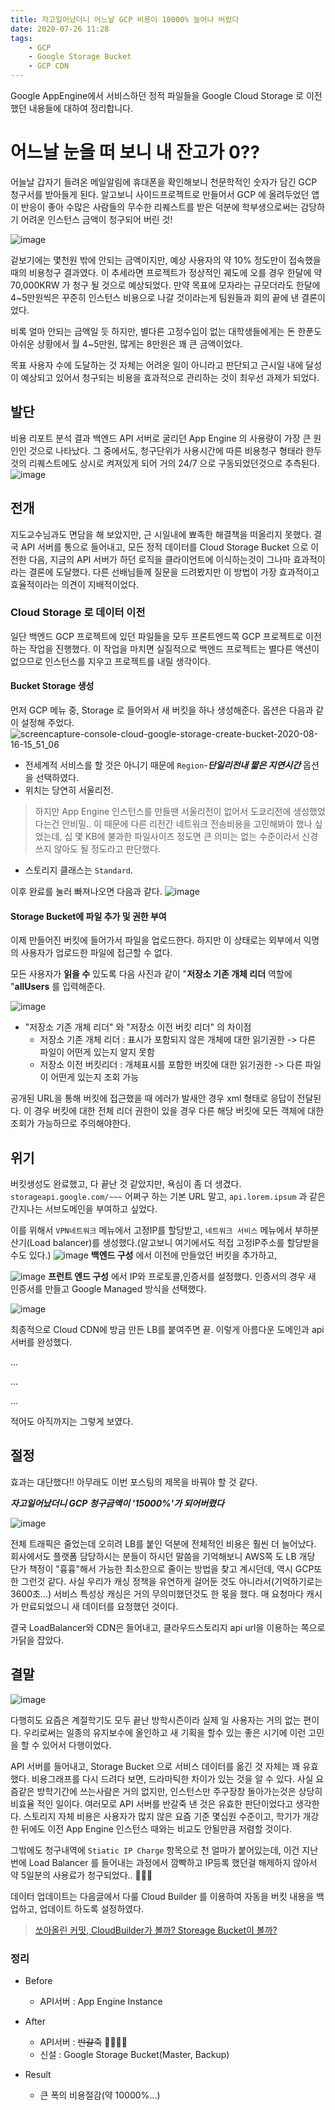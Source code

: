 ```yaml
---
title: 자고일어났더니 어느날 GCP 비용이 10000% 늘어나 버렸다
date: 2020-07-26 11:28
tags: 
    - GCP
    - Google Storage Bucket
    - GCP CDN
---
```

Google AppEngine에서 서비스하던 정적 파일들을 Google Cloud Storage 로 이전했던 내용들에 대하여 정리합니다.
<!-- excerpt -->

# 어느날 눈을 떠 보니 내 잔고가 0??
어늘날 갑자기 들려온 메일알림에 휴대폰을 확인해보니 천문학적인 숫자가 담긴 GCP 청구서를 받아들게 된다.
알고보니 사이드프로젝트로 만들어서 GCP 에 올려두었던 앱이 반응이 좋아 수많은 사람들의 무수한 리퀘스트를 받은 덕분에 학부생으로써는 감당하기 어려운 인스턴스 금액이 청구되어 버린 것!

![image](https://user-images.githubusercontent.com/29659112/90328293-372e5480-dfd6-11ea-8dbb-62136270f76a.png)

겉보기에는 몇천원 밖에 안되는 금액이지만, 예상 사용자의 약 10% 정도만이 접속했을때의 비용청구 결과였다. 이 추세라면 프로젝트가 정상적인 궤도에 오를 경우 한달에 약 70,000KRW 가 청구 될 것으로 예상되었다.
만약 목표에 모자라는 규모더라도 한달에 4~5만원씩은 꾸준히 인스턴스 비용으로 나갈 것이라는게 팀원들과 회의 끝에 낸 결론이었다.

비록 얼마 안되는 금액일 듯 하지만, 별다른 고정수입이 없는 대학생들에게는 돈 한푼도 아쉬운 상황에서 월 4~5만원, 많게는 8만원은 꽤 큰 금액이었다.

목표 사용자 수에 도달하는 것 자체는 어려운 일이 아니라고 판단되고 근시일 내에 달성이 예상되고 있어서 청구되는 비용을 효과적으로 관리하는 것이 최우선 과제가 되었다.

## 발단
비용 리포트 분석 결과 백엔드 API 서버로 굴리던 App Engine 의 사용량이 가장 큰 원인인 것으로 나타났다. 그 중에서도, 청구단위가 사용시간에 따른 비용청구 형태라 한두것의 리퀘스트에도 상시로 켜져있게 되어 거의 24/7 으로 구동되었던것으로 추측된다.
![image](https://user-images.githubusercontent.com/29659112/90328362-cf2c3e00-dfd6-11ea-84c9-063bcbf15d25.png)

## 전개
지도교수님과도 면담을 해 보았지만, 근 시일내에 뾰족한 해결책을 떠올리지 못했다. 결국 API 서버를 통으로 들어내고, 모든 정적 데이터를 Cloud Storage Bucket 으로 이전한 다음, 지금의 API 서버가 하던 로직을 클라이언트에 이식하는것이 그나마 효과적이라는 결론에 도달했다. 다른 선배님들께 질문을 드려봤지만 이 방법이 가장 효과적이고 효율적이라는 의견이 지배적이었다.

### Cloud Storage 로 데이터 이전
일단 백엔드 GCP 프로젝트에 있던 파일들을 모두 프론트엔드쪽 GCP 프로젝트로 이전하는 작업을 진행했다. 이 작업을 마치면 실질적으로 백엔드 프로젝트는 별다른 액션이 없으므로 인스턴스를 지우고 프로젝트를 내릴 생각이다.

#### Bucket Storage 생성
먼저 GCP 메뉴 중, Storage 로 들어와서 새 버킷을 하나 생성해준다.
옵션은 다음과 같이 설정해 주었다.
![screencapture-console-cloud-google-storage-create-bucket-2020-08-16-15_51_06](https://user-images.githubusercontent.com/29659112/90328718-8de95d80-dfd9-11ea-9ba6-5acce4c0a178.png)

* 전세계적 서비스를 할 것은 아니기 때문에 `Region`-***단일리전내 짧은 지연시간*** 옵션을 선택하였다.
* 위치는 당연히 서울리전.
> 하지만 App Engine 인스턴스를 만들땐 서울리전이 없어서 도쿄리전에 생성했었다는건 안비밀.. 이 때문에 다른 리전간 네트워크 전송비용을 고민해봐야 했나 싶었는데, 십 몇 KB에 불과한 파일사이즈 정도면 큰 의미는 없는 수준이라서 신경쓰지 않아도 될 정도라고 판단했다.
* 스토리지 클래스는 `Standard`.

이후 완료를 눌러 빠져나오면 다음과 같다.
![image](https://user-images.githubusercontent.com/29659112/90328539-0f3ff080-dfd8-11ea-9a90-3b981e3ec41b.png)

#### Storage Bucket에 파일 추가 및 권한 부여
이제 만들어진 버킷에 들어가서 파일을 업로드한다. 하지만 이 상태로는 외부에서 익명의 사용자가 업로드한 파일에 접근할 수 없다.

모든 사용자가 **읽을 수** 있도록 다음 사진과 같이 "**저장소 기존 개체 리더** 역할에 "**allUsers** 를 입력해준다.

![image](https://user-images.githubusercontent.com/29659112/90328787-22ec5680-dfda-11ea-980e-77ee79012fcb.png)
* "저장소 기존 개체 리더" 와 "저장소 이전 버킷 리더" 의 차이점
    * 저장소 기존 개체 리더 : 표시가 포함되지 않은 개체에 대한 읽기권한 -> 다른 파일이 어떤게 있는지 알지 못함
    * 저장소 이전 버킷리더 : 개체표시를 포함한 버킷에 대한 읽기권한 ->
    다른 파일이 어떤게 있는지 조회 가능

공개된 URL을 통해 버킷에 접근했을 때 에러가 발새안 경우 xml 형태로 응답이 전달된다. 이 경우 버킷에 대한 전체 리더 권한이 있을 경우 다른 해당 버킷에 모든 객체에 대한 조회가 가능하므로 주의해야한다.
    
## 위기
버킷생성도 완료했고, 다 끝난 것 같았지만, 욕심이 좀 더 생겼다.
`storageapi.google.com/~~~` 어쩌구 하는 기본 URL 말고, `api.lorem.ipsum` 과 같은 간지나는 서브도메인을 부여하고 싶었다.

이를 위해서 `VPN네트워크` 메뉴에서 고정IP를 할당받고, `네트워크 서비스` 메뉴에서 부하분산기(Load balancer)를 생성했다.(알고보니 여기에서도 적접 고정IP주소를 할당받을 수도 있다.)
![image](https://user-images.githubusercontent.com/29659112/90329370-39e17780-dfdf-11ea-9f27-5bc3f626485c.png)
**백엔드 구성** 에서 이전에 만들었던 버킷을 추가하고, 

![image](https://user-images.githubusercontent.com/29659112/90329384-567daf80-dfdf-11ea-9083-3a3727e3317a.png)
**프런트 엔드 구성** 에서 IP와 프로토콜,인증서를 설정했다. 인증서의 경우 새 인증서를 만들고 Google Managed 방식을 선택했다.

![image](https://user-images.githubusercontent.com/29659112/90329656-baa17300-dfe1-11ea-978c-4d3a9d02901c.png)

최종적으로 Cloud CDN에 방금 만든 LB를 붙여주면 끝.
이렇게 아름다운 도메인과 api 서버를 완성했다.

...

...

...

적어도 아직까지는 그렇게 보였다.

## 절정
효과는 대단했다!!
아무래도 이번 포스팅의 제목을 바꿔야 할 것 같다.

***자고일어났더니 GCP 청구금액이 '15000%'가 되어버렸다***

![image](https://user-images.githubusercontent.com/29659112/90329743-44e9d700-dfe2-11ea-9658-079d07b9287f.png)

전체 트래픽은 줄었는데 오히려 LB를 붙인 덕분에 전체적인 비용은 훨씬 더 늘어났다.
회사에서도 플랫폼 담당하시는 분들이 하시던 말씀을 기억해보니 AWS쪽 도 LB 개당 단가 책정이 "흉흉"해서 가능한 최소한으로 줄이는 방법을 찾고 계시던데, 역시 GCP또한 그런것 같다.
사실 우리가 캐싱 정책을 유연하게 걸어둔 것도 아니라서(기억하기로는 3600초...) 서비스 특성상 캐싱은 거의 무의미했던것도 한 몫을 했다. 매 요청마다 캐시가 만료되었으니 새 데이터를 요청했던 것이다.

결국 LoadBalancer와 CDN은 들어내고, 클라우드스토리지 api url을 이용하는 쪽으로 가닭을 잡았다.

## 결말
![image](https://user-images.githubusercontent.com/29659112/90329847-fb4dbc00-dfe2-11ea-8d3c-f7395581e0bc.png)

다행히도 요즘은 계절학기도 모두 끝난 방학시즌이라 실제 일 사용자는 거의 없는 편이다. 우리로써는 일종의 유지보수에 올인하고 새 기획을 할수 있는 좋은 시기에 이런 고민을 할 수 있어서 다행이었다.

API 서버를 들어내고, Storage Bucket 으로 서비스 데이터를 옮긴 것 자체는 꽤 유효했다. 비용그래프를 다시 드려다 보면, 드라마틱한 차이가 있는 것을 알 수 있다.
사실 요즘같은 방학기간에 쓰는사람은 거의 없지만, 인스턴스만 주구장창 돌아가는것은 상당히 비효율 적인 일이다. 여러모로 API 서버를 반갈죽 낸 것은 유효한 판단이었다고 생각한다. 스토리지 자체 비용은 사용자가 많지 않은 요즘 기준 몇십원 수준이고, 학기가 개강한 뒤에도 이전 App Engine 인스턴스 때와는 비교도 안될만큼 저렴할 것이다.

그밖에도 청구내역에 `Stiatic IP Charge` 항목으로 천 얼마가 붙어있는데, 이건 지난번에 Load Balancer 를 들어내는 과정에서 깜빡하고 IP등록 했던걸 해제하지 않아서 약 5일분의 사용료가 청구되었다.. :thinking::thinking::thinking:

데이터 업데이트는 다음글에서 다룰 Cloud Builder 를 이용하여 자동을 버킷 내용을 백업하고, 업데이트 하도록 설정하였다.
> [쏘아올린 커밋, CloudBuilder가 볼까? Storeage Bucket이 볼까?](https://zerogyun.dev/2020/08/13/GCP-Storage-Github%EC%97%B0%EB%8F%99/)

### 정리
* Before
  * API서버 : App Engine Instance
  
* After
  * API서버 : ~~반갈죽~~ :knife::punch::knife::punch:
  * 신설 : Google Storage Bucket(Master, Backup)

* Result
  * 큰 폭의 비용절감(약 10000%...)